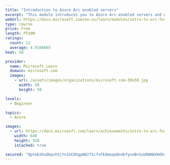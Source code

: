 ```yaml
---
title: "Introduction to Azure Arc enabled servers"
excerpt: "This module introduces you to Azure Arc enabled servers and describes its characteristics, capabilities, and use cases."
webUrl: https://docs.microsoft.com/en-us/learn/modules/intro-to-arc-for-servers/
type: course
price: Free
length: PT30M
ratings:
  count: 12
  average: 4.9166665
heat: 50

provider:
  name: Microsoft Learn
  domain: microsoft.com
  images:
    - url: /assets/images/organizations/microsoft.com-50x50.jpg
      width: 50
      height: 50

levels:
  - Beginner

topics:
  - Azure

images:
  - url: https://docs.microsoft.com/learn/achievements/intro-to-arc-for-servers-social.png
    width: 640
    height: 320
    isCached: true

secured: "OptmkXXuObpxh5jYn1UCEKgpN827ScfxFEdmoqoQn4bfyvnB+SuUDWNEKHdkvYudo2rSlHA23iq5rgjEzIc3el0wmBgCFmrukCZ1Jtu8b1qihvJf2CNKl91EkdMWz/AQ57ylKeGEi+lVegMAFwYi6emxEwC8cC9jZcTQ20Iz/4zXLazrKqACCZLNtM7RNjwijdMeUc8haZH3W2w4ubRV20pm2n4M39KmpFBNptZa5BwTvwYmS2c6x7/h9RNdObPgBbfY5FoPZnYfwjsD9n2kR69ZfqIOYpONeOZFby2gL+SN//oK2KvGThMhxsqWsHoJ+GoS1fxXodlVhP/f3N05u+0sAW43Nw5pGd7O+/wPN/MjJLZxc8gp6iCSxkENFwvJx4fImMbhLcYZEmrTnPyV/hBAxMonKXUGFgiyYvv3ZrM=;+2EDCbOrOyhYGOaiG6Lv9w=="
---
```


